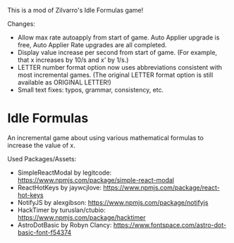 This is a mod of Zilvarro's Idle Formulas game!

Changes:
- Allow max rate autoapply from start of game. Auto Applier upgrade is free, Auto Applier Rate upgrades are all completed.
- Display value increase per second from start of game. (For example, that x increases by 10/s and x' by 1/s.)
- LETTER number format option now uses abbreviations consistent with most incremental games. (The original LETTER format option is still available as ORIGINAL LETTER!)
- Small text fixes: typos, grammar, consistency, etc.

# Idle Formulas
An incremental game about using various mathematical formulas to increase the value of x.


Used Packages/Assets:
- SimpleReactModal by legitcode: https://www.npmjs.com/package/simple-react-modal
- ReactHotKeys by jaywcjlove: https://www.npmjs.com/package/react-hot-keys
- NotifyJS by alexgibson: https://www.npmjs.com/package/notifyjs
- HackTimer by turuslan/ctubio: https://www.npmjs.com/package/hacktimer
- AstroDotBasic by Robyn Clancy: https://www.fontspace.com/astro-dot-basic-font-f54374
